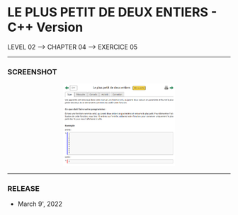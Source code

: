 # LE PLUS PETIT DE DEUX ENTIERS - C++ Version
LEVEL 02 --> CHAPTER 04 --> EXERCICE 05

---
### **SCREENSHOT**

<div align="center">
    <img
        src="https://github.com/Ayckinn/CPP/blob/main/FRANCE_IOI/LEVEL_02/Chapter_04/05_plus_petit_deux_entiers/todo.png"
        alt="DEMO"
        style="width:50%">
</div>

---
### **RELEASE**

- March 9', 2022